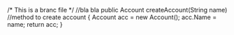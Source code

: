
/* This is a branc file */
//bla bla
public Account createAccount(String name) //method to create account
{
Account acc = new Account();
acc.Name = name;
return acc; 
}
